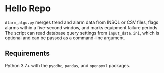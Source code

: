 # Hello Repo

`Alarm_algo.py` merges trend and alarm data from INSQL or CSV files, flags alarms within a five-second window, and marks equipment failure periods. The script can read database query settings from `input_data.ini`, which is optional and can be passed as a command-line argument.

## Requirements
Python 3.7+ with the `pyodbc`, `pandas`, and `openpyxl` packages.

